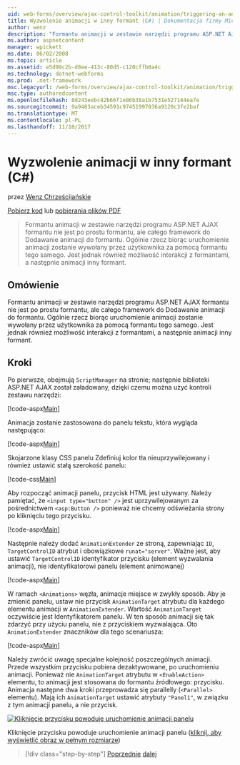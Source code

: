 ```yaml
---
uid: web-forms/overview/ajax-control-toolkit/animation/triggering-an-animation-in-another-control-cs
title: Wyzwolenie animacji w inny formant (C#) | Dokumentacja firmy Microsoft
author: wenz
description: "Formantu animacji w zestawie narzędzi programu ASP.NET AJAX formantu nie jest po prostu formantu, ale całego framework do Dodawanie animacji do formantu. Ogólnie rzecz biorąc, uruchamianie..."
ms.author: aspnetcontent
manager: wpickett
ms.date: 06/02/2008
ms.topic: article
ms.assetid: e5d99c2b-d8ee-413c-80d5-c120cffb0a4c
ms.technology: dotnet-webforms
ms.prod: .net-framework
msc.legacyurl: /web-forms/overview/ajax-control-toolkit/animation/triggering-an-animation-in-another-control-cs
msc.type: authoredcontent
ms.openlocfilehash: 8d243eebc42b66f1e86b38a1b7531e527144ea7e
ms.sourcegitcommit: 9a9483aceb34591c97451997036a9120c3fe2baf
ms.translationtype: MT
ms.contentlocale: pl-PL
ms.lasthandoff: 11/10/2017
---
```

<a name="triggering-an-animation-in-another-control-c"></a>Wyzwolenie animacji w inny formant (C#)
====================
przez [Wenz Chrześcijańskie](https://github.com/wenz)

[Pobierz kod](http://download.microsoft.com/download/f/9/a/f9a26acd-8df4-4484-8a18-199e4598f411/Animation8.cs.zip) lub [pobierania plików PDF](http://download.microsoft.com/download/6/7/1/6718d452-ff89-4d3f-a90e-c74ec2d636a3/animation8CS.pdf)

> Formantu animacji w zestawie narzędzi programu ASP.NET AJAX formantu nie jest po prostu formantu, ale całego framework do Dodawanie animacji do formantu. Ogólnie rzecz biorąc uruchomienie animacji zostanie wywołany przez użytkownika za pomocą formantu tego samego. Jest jednak również możliwość interakcji z formantami, a następnie animacji inny formant.


## <a name="overview"></a>Omówienie

Formantu animacji w zestawie narzędzi programu ASP.NET AJAX formantu nie jest po prostu formantu, ale całego framework do Dodawanie animacji do formantu. Ogólnie rzecz biorąc uruchomienie animacji zostanie wywołany przez użytkownika za pomocą formantu tego samego. Jest jednak również możliwość interakcji z formantami, a następnie animacji inny formant.

## <a name="steps"></a>Kroki

Po pierwsze, obejmują `ScriptManager` na stronie; następnie biblioteki ASP.NET AJAX został załadowany, dzięki czemu można użyć kontroli zestawu narzędzi:

[!code-aspx[Main](triggering-an-animation-in-another-control-cs/samples/sample1.aspx)]

Animacja zostanie zastosowana do panelu tekstu, która wygląda następująco:

[!code-aspx[Main](triggering-an-animation-in-another-control-cs/samples/sample2.aspx)]

Skojarzone klasy CSS panelu Zdefiniuj kolor tła nieuprzywilejowany i również ustawić stałą szerokość panelu:

[!code-css[Main](triggering-an-animation-in-another-control-cs/samples/sample3.css)]

Aby rozpocząć animacji panelu, przycisk HTML jest używany. Należy pamiętać, że `<input type="button" />` jest uprzywilejowanym za pośrednictwem `<asp:Button />` ponieważ nie chcemy odświeżania strony po kliknięciu tego przycisku.

[!code-aspx[Main](triggering-an-animation-in-another-control-cs/samples/sample4.aspx)]

Następnie należy dodać `AnimationExtender` ze stroną, zapewniając `ID`, `TargetControlID` atrybut i obowiązkowe `runat="server"`. Ważne jest, aby ustawić `TargetControlID` identyfikator przycisku (element wyzwalania animacji), nie identyfikatorowi panelu (element animowanej)

[!code-aspx[Main](triggering-an-animation-in-another-control-cs/samples/sample5.aspx)]

W ramach `<Animations>` węzła, animacje miejsce w zwykły sposób. Aby je zmienić panelu, ustaw nie przycisk `AnimationTarget` atrybutu dla każdego elementu animacji w `AnimationExtender`. Wartość `AnimationTarget` oczywiście jest Identyfikatorem panelu. W ten sposób animacji się tak zdarzyć przy użyciu panelu, nie z przyciskiem wyzwalająca. Oto `AnimationExtender` znaczników dla tego scenariusza:

[!code-aspx[Main](triggering-an-animation-in-another-control-cs/samples/sample6.aspx)]

Należy zwrócić uwagę specjalne kolejność poszczególnych animacji. Przede wszystkim przycisku pobiera dezaktywowane, po uruchomieniu animacji. Ponieważ nie `AnimationTarget` atrybutu w `<EnableAction>` elementu, to animacji jest stosowana do formantu źródłowego: przycisku. Animacja następne dwa kroki przeprowadza się parallelly (`<Parallel>` elementu). Mają ich `AnimationTarget` ustawić atrybuty `"Panel1"`, w związku z tym animacji panelu, a nie przycisk.


[![Kliknięcie przycisku powoduje uruchomienie animacji panelu](triggering-an-animation-in-another-control-cs/_static/image2.png)](triggering-an-animation-in-another-control-cs/_static/image1.png)

Kliknięcie przycisku powoduje uruchomienie animacji panelu ([kliknij, aby wyświetlić obraz w pełnym rozmiarze](triggering-an-animation-in-another-control-cs/_static/image3.png))

>[!div class="step-by-step"]
[Poprzednie](disabling-actions-during-animation-cs.md)
[dalej](modifying-animations-from-the-server-side-cs.md)
